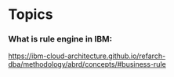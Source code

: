 # Topics
### What is rule engine in IBM: 
https://ibm-cloud-architecture.github.io/refarch-dba/methodology/abrd/concepts/#business-rule 
